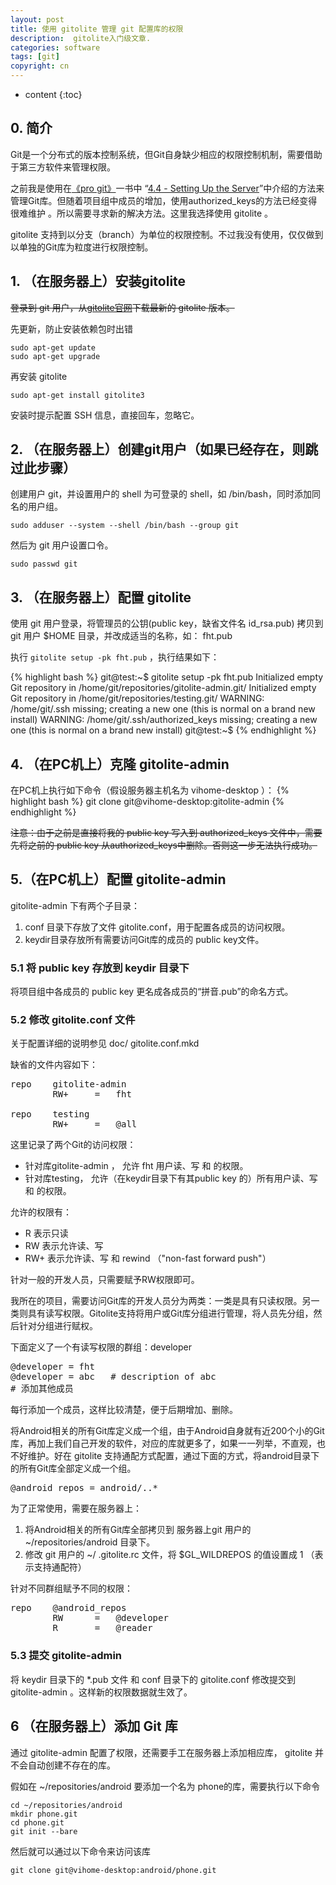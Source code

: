 ```yaml
---
layout: post
title: 使用 gitolite 管理 git 配置库的权限
description:  gitolite入门级文章.
categories: software
tags: [git]
copyright: cn
---
```


* content
{:toc}

## 0. 简介
Git是一个分布式的版本控制系统，但Git自身缺少相应的权限控制机制，需要借助于第三方软件来管理权限。

之前我是使用在[《pro git》](https://git-scm.com/book/en/v2)一书中 “[4.4 - Setting Up the Server](https://git-scm.com/book/en/v2/Git-on-the-Server-Setting-Up-the-Server)”中介绍的方法来管理Git库。但随着项目组中成员的增加，使用authorized_keys的方法已经变得很难维护 。所以需要寻求新的解决方法。这里我选择使用 gitolite 。

gitolite 支持到以分支（branch）为单位的权限控制。不过我没有使用，仅仅做到以单独的Git库为粒度进行权限控制。

## 1. （在服务器上）安装gitolite
~~登录到 git 用户，从[gitolite官网](https://github.com/sitaramc/gitolite)下载最新的 gitolite 版本。~~

先更新，防止安装依赖包时出错

```
sudo apt-get update
sudo apt-get upgrade
```

再安装 gitolite

```
sudo apt-get install gitolite3
```

安装时提示配置 SSH 信息，直接回车，忽略它。

## 2. （在服务器上）创建git用户（如果已经存在，则跳过此步骤）

创建用户 git，并设置用户的 shell 为可登录的 shell，如 /bin/bash，同时添加同名的用户组。

```
sudo adduser --system --shell /bin/bash --group git
```

然后为 git 用户设置口令。

```
sudo passwd git
```

## 3. （在服务器上）配置 gitolite

使用 git 用户登录，将管理员的公钥(public key，缺省文件名 id_rsa.pub) 拷贝到 git 用户 $HOME 目录，并改成适当的名称，如： fht.pub

执行 ```gitolite setup -pk fht.pub``` ，执行结果如下：

{% highlight bash %}
git@test:~$ gitolite setup -pk fht.pub
Initialized empty Git repository in /home/git/repositories/gitolite-admin.git/
Initialized empty Git repository in /home/git/repositories/testing.git/
WARNING: /home/git/.ssh missing; creating a new one
    (this is normal on a brand new install)
WARNING: /home/git/.ssh/authorized_keys missing; creating a new one
    (this is normal on a brand new install)
git@test:~$
{% endhighlight %}

## 4. （在PC机上）克隆 gitolite-admin
在PC机上执行如下命令（假设服务器主机名为 vihome-desktop ）：
{% highlight bash %}
git clone git@vihome-desktop:gitolite-admin
{% endhighlight %}

~~注意：由于之前是直接将我的 public key 写入到 authorized_keys 文件中，需要先将之前的 public key 从authorized_keys中删除。否则这一步无法执行成功。~~

## 5.（在PC机上）配置 gitolite-admin
gitolite-admin 下有两个子目录：

1.	conf 目录下存放了文件 gitolite.conf，用于配置各成员的访问权限。
2.	keydir目录存放所有需要访问Git库的成员的 public key文件。

### 5.1	将 public key 存放到 keydir 目录下

将项目组中各成员的 public key 更名成各成员的“拼音.pub”的命名方式。

### 5.2	修改 gitolite.conf 文件

关于配置详细的说明参见 doc/ gitolite.conf.mkd

缺省的文件内容如下：
<pre>
repo    gitolite-admin
        RW+     =   fht

repo    testing
        RW+     =   @all
</pre>

这里记录了两个Git的访问权限：

* 针对库gitolite-admin ， 允许 fht 用户读、写 和 的权限。
* 针对库testing， 允许（在keydir目录下有其public key 的）所有用户读、写 和 的权限。

允许的权限有：

* R 	表示只读
* RW	表示允许读、写
* RW+ 	表示允许读、写 和 rewind （"non-fast forward push"）

针对一般的开发人员，只需要赋予RW权限即可。

我所在的项目，需要访问Git库的开发人员分为两类：一类是具有只读权限。另一类则具有读写权限。Gitolite支持将用户或Git库分组进行管理，将人员先分组，然后针对分组进行赋权。

下面定义了一个有读写权限的群组：developer
<pre>
@developer = fht
@developer = abc   # description of abc
# 添加其他成员
</pre>

每行添加一个成员，这样比较清楚，便于后期增加、删除。

将Android相关的所有Git库定义成一个组，由于Android自身就有近200个小的Git库，再加上我们自己开发的软件，对应的库就更多了，如果一一列举，不直观，也不好维护。好在 gitolite 支持通配方式配置，通过下面的方式，将android目录下的所有Git库全部定义成一个组。
<pre>
@android_repos = android/..*
</pre>

为了正常使用，需要在服务器上：

1. 将Android相关的所有Git库全部拷贝到 服务器上git 用户的 ~/repositories/android 目录下。
2. 修改 git 用户的 ~/ .gitolite.rc 文件，将 $GL_WILDREPOS 的值设置成 1 （表示支持通配符）

针对不同群组赋予不同的权限：
<pre>
repo    @android_repos
        RW      =   @developer
        R       =   @reader
</pre>

### 5.3	提交 gitolite-admin
将 keydir 目录下的 *.pub 文件 和 	conf 目录下的 gitolite.conf 修改提交到 gitolite-admin 。这样新的权限数据就生效了。

## 6 （在服务器上）添加 Git 库

通过 gitolite-admin 配置了权限，还需要手工在服务器上添加相应库， gitolite 并不会自动创建不存在的库。

假如在 ~/repositories/android 要添加一个名为 phone的库，需要执行以下命令

```
cd ~/repositories/android
mkdir phone.git
cd phone.git
git init --bare
```

然后就可以通过以下命令来访问该库

```
git clone git@vihome-desktop:android/phone.git
```

